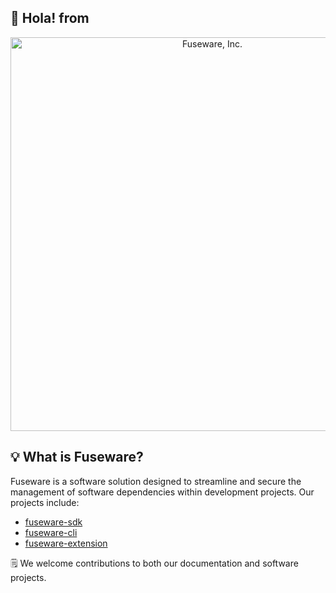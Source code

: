 ## 👋 Hola! from 

<p align="center">
<img width="630" align="center" alt="Fuseware, Inc." src="https://github.com/user-attachments/assets/a3147e51-b5f7-4c3a-a728-f049266d5b9e">
</p>

## 💡 What is Fuseware?

Fuseware is a software solution designed to streamline and secure the management of software dependencies within development projects. Our projects include:
+ [fuseware-sdk](https://github.com/Fuseware/fuseware-sdk)
+ [fuseware-cli](https://github.com/Fuseware/fuseware-cli)
+ [fuseware-extension](https://github.com/Fuseware/fuseware-extension)

🗒️ We welcome contributions to both our documentation and software projects.
